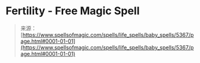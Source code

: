 <!--yml
category: 未分类
date: 2024-06-12 18:39:27
-->

# Fertility - Free Magic Spell

> 来源：[https://www.spellsofmagic.com/spells/life_spells/baby_spells/5367/page.html#0001-01-01](https://www.spellsofmagic.com/spells/life_spells/baby_spells/5367/page.html#0001-01-01)